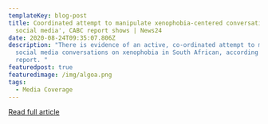 ```yaml
---
templateKey: blog-post
title: Coordinated attempt to manipulate xenophobia-centered conversations on SA
  social media', CABC report shows | News24
date: 2020-08-24T09:35:07.806Z
description: "There is evidence of an active, co-ordinated attempt to manipulate
  social media conversations on xenophobia in South African, according to a new
  report. "
featuredpost: true
featuredimage: /img/algoa.png
tags:
  - Media Coverage
---
```

[Read full article](https://www.news24.com/news24/southafrica/news/co-ordinated-attempt-to-manipulate-xenophobia-centered-conversations-on-sa-social-media-cabc-report-shows-20200824)